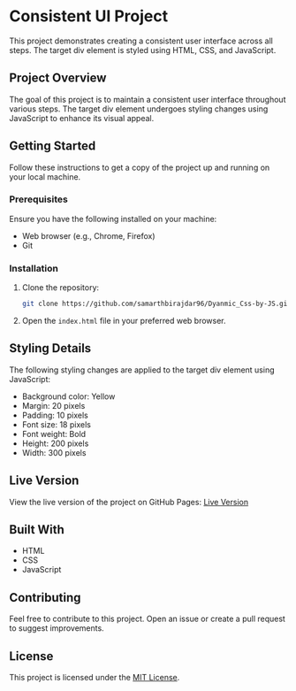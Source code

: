 # Consistent UI ProjectThis project demonstrates creating a consistent user interface across all steps. The target div element is styled using HTML, CSS, and JavaScript.## Project OverviewThe goal of this project is to maintain a consistent user interface throughout various steps. The target div element undergoes styling changes using JavaScript to enhance its visual appeal.## Getting StartedFollow these instructions to get a copy of the project up and running on your local machine.### PrerequisitesEnsure you have the following installed on your machine:- Web browser (e.g., Chrome, Firefox)- Git### Installation1. Clone the repository:    ```bash    git clone https://github.com/samarthbirajdar96/Dyanmic_Css-by-JS.git    ```2. Open the `index.html` file in your preferred web browser.## Styling DetailsThe following styling changes are applied to the target div element using JavaScript:- Background color: Yellow- Margin: 20 pixels- Padding: 10 pixels- Font size: 18 pixels- Font weight: Bold- Height: 200 pixels- Width: 300 pixels## Live VersionView the live version of the project on GitHub Pages: [Live Version](https://your-username.github.io/consistent-ui-project/)## Built With- HTML- CSS- JavaScript## ContributingFeel free to contribute to this project. Open an issue or create a pull request to suggest improvements.## LicenseThis project is licensed under the [MIT License](LICENSE).